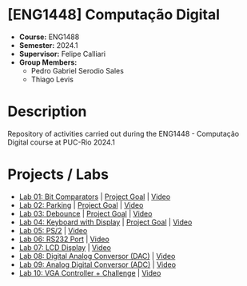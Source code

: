 # [ENG1448] Computação Digital
* **Course:** ENG1488
* **Semester:** 2024.1
* **Supervisor:** Felipe Calliari
* **Group Members:**
  * Pedro Gabriel Serodio Sales
  * Thiago Levis

# Description
Repository of activities carried out during the ENG1448 - Computação Digital course at PUC-Rio 2024.1
# Projects / Labs
* [Lab 01: Bit Comparators](https://github.com/salespedrogabriel/ENG1448-Computacao-Digital/tree/main/%5BLab%2001%5D%20Bit%20Comparators) | [Project Goal](https://github.com/salespedrogabriel/ENG1448-Computacao-Digital/blob/main/%5BLab%2001%5D%20Bit%20Comparators/%5BLab%2001%5D%20Project%20Goal%20%5BPortuguese%5D.pdf) | [Video](https://youtu.be/dqNgnGApL44)
* [Lab 02: Parking](https://github.com/salespedrogabriel/ENG1448-Computacao-Digital/tree/main/%5BLab%2002%5D%20Parking) | [Project Goal](https://github.com/salespedrogabriel/ENG1448-Computacao-Digital/blob/main/%5BLab%2002%5D%20Parking/%5BLab%2002%5D%20Project%20Goal%20%5BPortuguese%5D.pdf) | [Video](https://youtu.be/nQwSoyd2ZPo)
* [Lab 03: Debounce](https://github.com/salespedrogabriel/ENG1448-Computacao-Digital/tree/main/%5BLab%2003%5D%20Debounce) | [Project Goal](https://github.com/salespedrogabriel/ENG1448-Computacao-Digital/blob/main/%5BLab%2003%5D%20Debounce/%5BLab%2003%5D%20Project%20Goal%20%5BPortuguese%5D.pdf) | [Video](https://youtu.be/_fq4-pWdJOE)
* [Lab 04: Keyboard with Display](https://github.com/salespedrogabriel/ENG1448-Computacao-Digital/tree/main/%5BLab%2004%5D%20Keypad%20with%20Debounce) | [Project Goal](https://github.com/salespedrogabriel/ENG1448-Computacao-Digital/blob/main/%5BLab%2004%5D%20Keypad%20with%20Debounce/%5BLab%2004%5D%20Project%20Goal%20%5BPortuguese%5D.pdf) | [Video](https://youtu.be/q7-MuYPTSPE)
* [Lab 05: PS/2](https://github.com/salespedrogabriel/ENG1448-Computacao-Digital/tree/main/%5BLab%2005%5D%20Keyboard) | [Video](https://youtu.be/01Pjgqwuxw8)
* [Lab 06: RS232 Port](https://github.com/salespedrogabriel/ENG1448-Computacao-Digital/tree/main/%5BLab%2006%5D%20Caracteres%20Porta%20RS232) | [Video](https://youtu.be/AQ6e85-leQU)
* [Lab 07: LCD Display](https://github.com/salespedrogabriel/ENG1448-Computacao-Digital/tree/main/%5BLab%2007%5D%20Display%20LCD) | [Video](https://youtu.be/IGZjS7nm0OY)
* [Lab 08: Digital Analog Conversor (DAC)](https://github.com/salespedrogabriel/ENG1448-Computacao-Digital/tree/main/%5BLab%2008%5D%20Conversor%20Digital%20Analogico) | [Video](https://youtu.be/RFlqgY6eJ8U)
* [Lab 09: Analog Digital Conversor (ADC)](https://github.com/salespedrogabriel/ENG1448-Computacao-Digital/tree/main/%5BLab%2009%5D%20Conversor%20Analogico%20Digital) | [Video](https://youtu.be/rvBktFWEhNU)
* [Lab 10: VGA Controller + Challenge](https://github.com/salespedrogabriel/ENG1448-Computacao-Digital/tree/main/%5BLab%2010%5D%20Controlador%20VGA%20e%20Desafio) | [Video](https://youtu.be/1IOO9ujYo5g)




